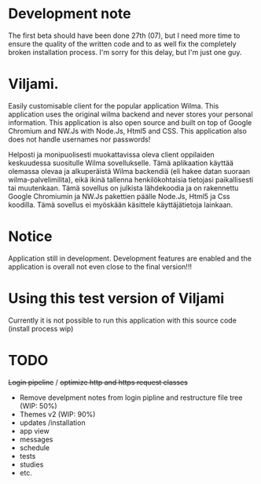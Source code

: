 # Development note
The first beta should have been done 27th (07), but I need more time to ensure the quality of the written code and to as well fix the completely broken installation process. I'm sorry for this delay, but I'm just one guy.
# Viljami.

Easily customisable client for the popular application Wilma. This application uses the original wilma backend and never stores your personal information.
This application is also open source and built on top of Google Chromium and NW.Js with Node.Js, Html5 and CSS.
This application also does not handle usernames nor passwords!

Helposti ja monipuolisesti muokattavissa oleva client oppilaiden keskuudessa suositulle Wilma sovellukselle. Tämä aplikaation käyttää olemassa olevaa ja alkuperäistä Wilma backendiä (eli hakee datan suoraan wilma-palvelimilita), eikä ikinä tallenna henkilökohtaisia tietojasi paikallisesti tai muutenkaan.
Tämä sovellus on julkista lähdekoodia ja on rakennettu Google Chromiumin ja NW.Js pakettien päälle Node.Js, Html5 ja Css koodilla.
Tämä sovellus ei myöskään käsittele käyttäjätietoja lainkaan.

# Notice
Application still in development. Development features are enabled and the application is overall not even close to the final version!!!

# Using this test version of Viljami
Currently it is not possible to run this application with this source code (install process wip)

# TODO
~~Login pipeline~~ / 
~~optimize http and https request classes~~
- Remove develpment notes from login pipline and restructure file tree (WIP: 50%)
- Themes v2 (WIP: 90%)
- updates /installation
- app view
- messages
- schedule
- tests
- studies
- etc.
